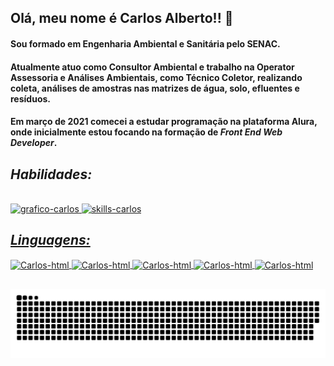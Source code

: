 ## Olá, meu nome é Carlos Alberto!! 👋

#### Sou formado em Engenharia Ambiental e Sanitária pelo SENAC.

#### Atualmente atuo como Consultor Ambiental e trabalho na Operator Assessoria e Análises Ambientais, como Técnico Coletor, realizando coleta, análises de amostras nas matrizes de água, solo, efluentes e resíduos.
  
#### Em março de 2021 comecei a estudar programação na plataforma Alura, onde inicialmente estou focando na formação de **_Front End Web Developer_**.

## *Habilidades:*
<div>
  <a href="https://github.com/bernardofilho"><br>
  <img height="170em" alt="grafico-carlos" src="https://github-readme-stats.vercel.app/api?username=bernardofilho&show_icons=true&theme=dracula&include_all_commits=true&count_private=true"/>
  <img height="170em" alt="skills-carlos" src="https://github-readme-stats.vercel.app/api/top-langs/?username=bernardofilho&layout=compact&langs_count=16&theme=dracula"/>
</div>
  
## *Linguagens:* 
  
<div>
  <img align="center" alt="Carlos-html" height="30" width="40" src="https://cdn.jsdelivr.net/gh/devicons/devicon/icons/html5/html5-plain.svg"/>
  <img align="center" alt="Carlos-html" height="30" width="40" src="https://cdn.jsdelivr.net/gh/devicons/devicon/icons/javascript/javascript-plain.svg"/>
  <img align="center" alt="Carlos-html" height="30" width="40" src="https://cdn.jsdelivr.net/gh/devicons/devicon/icons/css3/css3-plain.svg"/>
  <img align="center" alt="Carlos-html" height="30" width="40" src="https://cdn.jsdelivr.net/gh/devicons/devicon/icons/sass/sass-original.svg"/>
  <img align="center" alt="Carlos-html" height="30" width="40" src="https://cdn.jsdelivr.net/gh/devicons/devicon/icons/bootstrap/bootstrap-plain.svg"/>  
</div>
  
##
  
  ![Snake animation](https://github.com/bernardofilho/bernardofilho/blob/output/github-contribution-grid-snake.svg)
  







